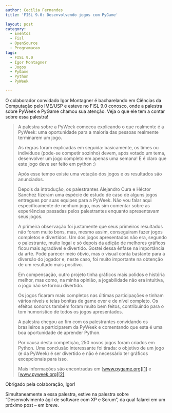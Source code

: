 ```yaml
---
author: Cecilia Fernandes
title: 'FISL 9.0: Desenvolvendo jogos com PyGame'

layout: post
category:
  - Eventos
  - Fisl
  - OpenSource
  - Programacao
tags:
  - FISL 9.0
  - Igor Montagner
  - Jogos
  - PyGame
  - Python
  - PyWeek

---
```

O colaborador convidado Igor Montagner é bacharelando em Ciências da Computação pelo IME/USP e esteve no FISL 9.0 conosco, onde a palestra sobre PyWeek e PyGame chamou sua atenção. Veja o que ele tem a contar sobre essa palestra!

> A palestra sobre a PyWeek comecou explicando o que realmente é a PyWeek: uma oportunidade para a maioria das pessoas realmente terminarem um jogo.
> 
> As regras foram explicadas em seguida: basicamente, os times ou indivíduos (pode-se competir sozinho) devem, após votado um tema, desenvolver um jogo completo em apenas uma semana! E é claro que este jogo deve ser feito em python :)
> 
> Após esse tempo existe uma votação dos jogos e os resultados são anunciados.
> 
> Depois da introdução, os palestrantes Alejandro Cura e Héctor Sanchez fizeram uma espécie de estudo de caso de alguns jogos entregues por suas equipes para a PyWeek. Não vou falar aqui especificamente de nenhum jogo, mas sim comentar sobre as experiências passadas pelos palestrantes enquanto apresentavam seus jogos.
> 
> A primeira observação foi justamente que seus primeiros resultados não foram muito bons, mas, mesmo assim, conseguiram fazer jogos completos e divertidos. Um dos jogos apresentados não era, segundo o palestrante, muito legal e só depois da adição de melhores gráficos ficou mais agradável e divertido. Gostei dessa ênfase na importância da arte. Pode parecer meio óbvio, mas o visual conta bastante para a diversão do jogador e, neste caso, foi muito importante na obtenção de um resultado mais positivo.
> 
> Em compensação, outro projeto tinha gráficos mais polidos e história melhor, mas como, na minha opinião, a jogabilidade não era intuitiva, o jogo não se tornou divertido.
> 
> Os jogos ficaram mais completos nas últimas participações e tinham vários níveis e telas bonitas de game over e de nível completo. Os efeitos sonoros também foram muito bem feitos, contribuindo para o tom humorístico de todos os jogos apresentados.
> 
> A palestra chegou ao fim com os palestrantes convidando os brasileiros a participarem da PyWeek e comentando que esta é uma boa oportunidade de aprender Python.
> 
> Por causa desta competição, 250 novos jogos foram criados em Python. Uma conclusão interessante foi tirada: o objetivo de um jogo (e da PyWeek) é ser divertido e não é necessário ter gráficos excepcionais para isso.
> 
> Mais informações são encontradas em [www.pygame.org][1] e [www.pyweek.org][2].

Obrigado pela colaboração, Igor!

Simultaneamente a essa palestra, estive na palestra sobre “Desenvolvimento ágil de software com XP e Scrum”, da qual falarei em um próximo post – em breve. 














 [1]: http://www.pygame.org
 [2]: http://www.pyweek.org





